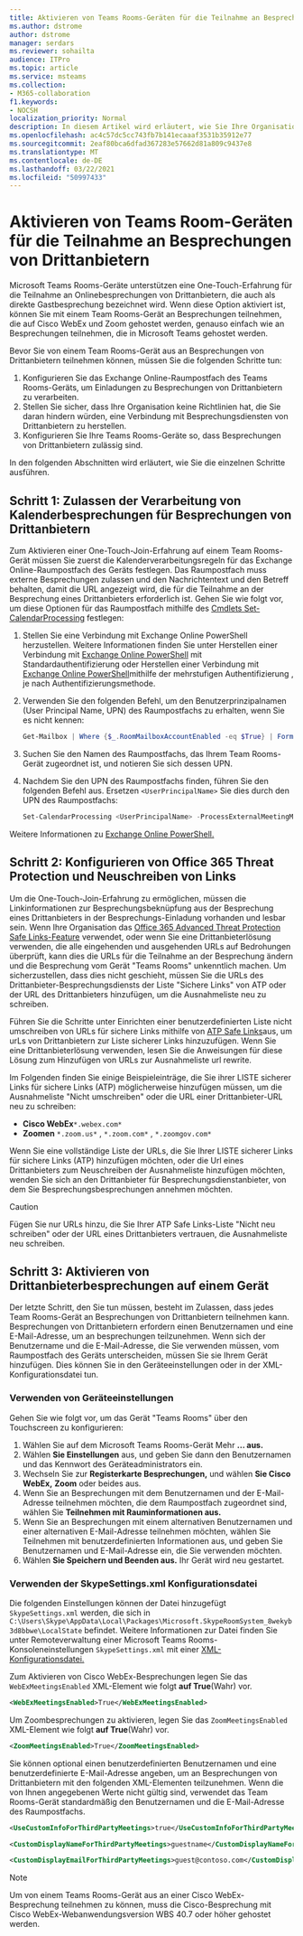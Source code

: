 ```yaml
---
title: Aktivieren von Teams Rooms-Geräten für die Teilnahme an Besprechungen von Drittanbietern
ms.author: dstrome
author: dstrome
manager: serdars
ms.reviewer: sohailta
audience: ITPro
ms.topic: article
ms.service: msteams
ms.collection:
- M365-collaboration
f1.keywords:
- NOCSH
localization_priority: Normal
description: In diesem Artikel wird erläutert, wie Sie Ihre Organisation und Teams Rooms-Geräte konfigurieren, um die Teilnahme von Drittanbietern an Cisco WebEx und Zoom zu unterstützen.
ms.openlocfilehash: ac4c57dc5cc743fb7b141ecaaaf3531b35912e77
ms.sourcegitcommit: 2eaf80bca6dfad367283e57662d81a809c9437e8
ms.translationtype: MT
ms.contentlocale: de-DE
ms.lasthandoff: 03/22/2021
ms.locfileid: "50997433"
---
```

# <a name="enable-teams-room-devices-to-join-third-party-meetings"></a>Aktivieren von Teams Room-Geräten für die Teilnahme an Besprechungen von Drittanbietern

Microsoft Teams Rooms-Geräte unterstützen eine One-Touch-Erfahrung für die Teilnahme an Onlinebesprechungen von Drittanbietern, die auch als direkte Gastbesprechung bezeichnet wird. Wenn diese Option aktiviert ist, können Sie mit einem Team Rooms-Gerät an Besprechungen teilnehmen, die auf Cisco WebEx und Zoom gehostet werden, genauso einfach wie an Besprechungen teilnehmen, die in Microsoft Teams gehostet werden.

Bevor Sie von einem Team Rooms-Gerät aus an Besprechungen von Drittanbietern teilnehmen können, müssen Sie die folgenden Schritte tun:

1. Konfigurieren Sie das Exchange Online-Raumpostfach des Teams Rooms-Geräts, um Einladungen zu Besprechungen von Drittanbietern zu verarbeiten.
2. Stellen Sie sicher, dass Ihre Organisation keine Richtlinien hat, die Sie daran hindern würden, eine Verbindung mit Besprechungsdiensten von Drittanbietern zu herstellen.
3. Konfigurieren Sie Ihre Teams Rooms-Geräte so, dass Besprechungen von Drittanbietern zulässig sind.

In den folgenden Abschnitten wird erläutert, wie Sie die einzelnen Schritte ausführen.

## <a name="step-1-allow-calendar-invite-processing-for-third-party-meetings"></a>Schritt 1: Zulassen der Verarbeitung von Kalenderbesprechungen für Besprechungen von Drittanbietern

Zum Aktivieren einer One-Touch-Join-Erfahrung auf einem Team Rooms-Gerät müssen Sie zuerst die Kalenderverarbeitungsregeln für das Exchange Online-Raumpostfach des Geräts festlegen. Das Raumpostfach muss externe Besprechungen zulassen und den Nachrichtentext und den Betreff behalten, damit die URL angezeigt wird, die für die Teilnahme an der Besprechung eines Drittanbieters erforderlich ist. Gehen Sie wie folgt vor, um diese Optionen für das Raumpostfach mithilfe des [Cmdlets Set-CalendarProcessing](https://docs.microsoft.com/powershell/module/exchange/set-calendarprocessing?view=exchange-ps.) festlegen:

1. Stellen Sie eine Verbindung mit Exchange Online PowerShell herzustellen. Weitere Informationen finden Sie unter Herstellen einer Verbindung mit [Exchange Online PowerShell](https://docs.microsoft.com/powershell/exchange/connect-to-exchange-online-powershell?view=exchange-ps) mit Standardauthentifizierung oder Herstellen einer Verbindung mit [Exchange Online PowerShell](https://docs.microsoft.com/powershell/exchange/mfa-connect-to-exchange-online-powershell?view=exchange-ps)mithilfe der mehrstufigen Authentifizierung , je nach Authentifizierungsmethode.

2. Verwenden Sie den folgenden Befehl, um den Benutzerprinzipalnamen (User Principal Name, UPN) des Raumpostfachs zu erhalten, wenn Sie es nicht kennen:

    ```powershell
    Get-Mailbox | Where {$_.RoomMailboxAccountEnabled -eq $True} | Format-Table Name, UserPrincipalName
    ```
    
3. Suchen Sie den Namen des Raumpostfachs, das Ihrem Team Rooms-Gerät zugeordnet ist, und notieren Sie sich dessen UPN.

4. Nachdem Sie den UPN des Raumpostfachs finden, führen Sie den folgenden Befehl aus. Ersetzen `<UserPrincipalName>` Sie dies durch den UPN des Raumpostfachs:

    ```powershell
    Set-CalendarProcessing <UserPrincipalName> -ProcessExternalMeetingMessages $True -DeleteComments $False -DeleteSubject $False
    ```

Weitere Informationen zu [Exchange Online PowerShell.](https://docs.microsoft.com/powershell/exchange/exchange-online-powershell?view=exchange-ps)

## <a name="step-2-configure-office-365-threat-protection-and-link-rewrite"></a>Schritt 2: Konfigurieren von Office 365 Threat Protection und Neuschreiben von Links

Um die One-Touch-Join-Erfahrung zu ermöglichen, müssen die Linkinformationen zur Besprechungsbeknüpfung aus der Besprechung eines Drittanbieters in der Besprechungs-Einladung vorhanden und lesbar sein. Wenn Ihre Organisation das [Office 365 Advanced Threat Protection Safe Links-Feature](https://docs.microsoft.com/microsoft-365/security/office-365-security/atp-safe-links) verwendet, oder wenn Sie eine Drittanbieterlösung verwenden, die alle eingehenden und ausgehenden URLs auf Bedrohungen überprüft, kann dies die URLs für die Teilnahme an der Besprechung ändern und die Besprechung vom Gerät "Teams Rooms" unkenntlich machen. Um sicherzustellen, dass dies nicht geschieht, müssen Sie die URLs des Drittanbieter-Besprechungsdiensts der Liste "Sichere Links" von ATP oder der URL des Drittanbieters hinzufügen, um die Ausnahmeliste neu zu schreiben.

Führen Sie die Schritte unter Einrichten einer benutzerdefinierten Liste nicht umschreiben von URLs für sichere Links mithilfe von [ATP Safe Links](https://docs.microsoft.com/microsoft-365/security/office-365-security/set-up-a-custom-do-not-rewrite-urls-list-with-atp?view=o365-worldwide)aus, um urLs von Drittanbietern zur Liste sicherer Links hinzuzufügen. Wenn Sie eine Drittanbieterlösung verwenden, lesen Sie die Anweisungen für diese Lösung zum Hinzufügen von URLs zur Ausnahmeliste url rewrite.

Im Folgenden finden Sie einige Beispieleinträge, die Sie ihrer LISTE sicherer Links für sichere Links (ATP) möglicherweise hinzufügen müssen, um die Ausnahmeliste "Nicht umschreiben" oder die URL einer Drittanbieter-URL neu zu schreiben:

- **Cisco WebEx**`*.webex.com*`
- **Zoomen** `*.zoom.us*` , `*.zoom.com*` , `*.zoomgov.com*`

Wenn Sie eine vollständige Liste der URLs, die Sie Ihrer LISTE sicherer Links für sichere Links (ATP) hinzufügen möchten, oder die Url eines Drittanbieters zum Neuschreiben der Ausnahmeliste hinzufügen möchten, wenden Sie sich an den Drittanbieter für Besprechungsdienstanbieter, von dem Sie Besprechungsbesprechungen annehmen möchten. 

> [!CAUTION]
> Fügen Sie nur URLs hinzu, die Sie Ihrer ATP Safe Links-Liste "Nicht neu schreiben" oder der URL eines Drittanbieters vertrauen, die Ausnahmeliste neu schreiben.

## <a name="step-3-enable-third-party-meetings-on-device"></a>Schritt 3: Aktivieren von Drittanbieterbesprechungen auf einem Gerät

Der letzte Schritt, den Sie tun müssen, besteht im Zulassen, dass jedes Team Rooms-Gerät an Besprechungen von Drittanbietern teilnehmen kann. Besprechungen von Drittanbietern erfordern einen Benutzernamen und eine E-Mail-Adresse, um an besprechungen teilzunehmen. Wenn sich der Benutzername und die E-Mail-Adresse, die Sie verwenden müssen, vom Raumpostfach des Geräts unterscheiden, müssen Sie sie Ihrem Gerät hinzufügen. Dies können Sie in den Geräteeinstellungen oder in der XML-Konfigurationsdatei tun.

### <a name="use-device-settings"></a>Verwenden von Geräteeinstellungen

Gehen Sie wie folgt vor, um das Gerät "Teams Rooms" über den Touchscreen zu konfigurieren:

1. Wählen Sie auf dem Microsoft Teams Rooms-Gerät Mehr **... aus.**
2. Wählen **Sie Einstellungen** aus, und geben Sie dann den Benutzernamen und das Kennwort des Geräteadministrators ein.
3. Wechseln Sie zur **Registerkarte Besprechungen,** und wählen **Sie Cisco WebEx,** **Zoom** oder beides aus.
4. Wenn Sie an Besprechungen mit dem Benutzernamen und der E-Mail-Adresse teilnehmen möchten, die dem Raumpostfach zugeordnet sind, wählen Sie **Teilnehmen mit Rauminformationen aus.**
5. Wenn Sie an Besprechungen mit einem alternativen  Benutzernamen und einer alternativen E-Mail-Adresse teilnehmen möchten, wählen Sie Teilnehmen mit benutzerdefinierten Informationen aus, und geben Sie Benutzernamen und E-Mail-Adresse ein, die Sie verwenden möchten.
6. Wählen **Sie Speichern und Beenden aus.** Ihr Gerät wird neu gestartet.

### <a name="use-the-skypesettingsxml-configuration-file"></a>Verwenden der SkypeSettings.xml Konfigurationsdatei

Die folgenden Einstellungen können der Datei hinzugefügt `SkypeSettings.xml` werden, die sich in `C:\Users\Skype\AppData\Local\Packages\Microsoft.SkypeRoomSystem_8wekyb3d8bbwe\LocalState` befindet. Weitere Informationen zur Datei finden Sie unter Remoteverwaltung einer Microsoft Teams Rooms-Konsoleneinstellungen `SkypeSettings.xml` mit einer [XML-Konfigurationsdatei.](xml-config-file.md)

Zum Aktivieren von Cisco WebEx-Besprechungen legen Sie das `WebExMeetingsEnabled` XML-Element wie folgt **auf True**(Wahr) vor.

```xml
<WebExMeetingsEnabled>True</WebExMeetingsEnabled>
```

Um Zoombesprechungen zu aktivieren, legen Sie das `ZoomMeetingsEnabled` XML-Element wie folgt **auf True**(Wahr) vor.

```xml
<ZoomMeetingsEnabled>True</ZoomMeetingsEnabled>
```

Sie können optional einen benutzerdefinierten Benutzernamen und eine benutzerdefinierte E-Mail-Adresse angeben, um an Besprechungen von Drittanbietern mit den folgenden XML-Elementen teilzunehmen. Wenn die von Ihnen angegebenen Werte nicht gültig sind, verwendet das Team Rooms-Gerät standardmäßig den Benutzernamen und die E-Mail-Adresse des Raumpostfachs.

```xml
<UseCustomInfoForThirdPartyMeetings>true</UseCustomInfoForThirdPartyMeetings>

<CustomDisplayNameForThirdPartyMeetings>guestname</CustomDisplayNameForThirdPartyMeetings>

<CustomDisplayEmailForThirdPartyMeetings>guest@contoso.com</CustomDisplayEmailForThirdPartyMeetings>
```

> [!NOTE]
> Um von einem Teams Rooms-Gerät aus an einer Cisco WebEx-Besprechung teilnehmen zu können, muss die Cisco-Besprechung mit Cisco WebEx-Webanwendungsversion WBS 40.7 oder höher gehostet werden.

